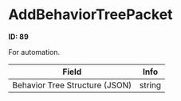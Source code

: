# AddBehaviorTreePacket

__ID: 89__

For automation.

<table><thead><tr><th>Field</th><th>Info</th></tr></thead><tbody>
<tr><td>Behavior Tree Structure (JSON)</td><td>string</td></tr>
</tbody></table>